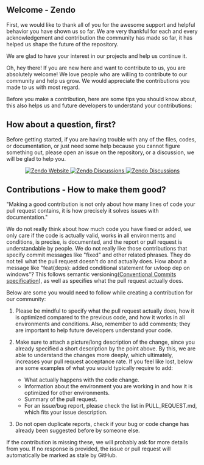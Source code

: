 ## Welcome - Zendo

First, we would like to thank all of you for the awesome support and helpful behavior you have shown us so far. We are very
thankful for each and every acknowledgement and contribution the community has made so far, it has helped us shape the future of
the repository.

We are glad to have your interest in our projects and help us continue it.

Oh, hey there! If you are new here and want to contribute to us, you are absolutely welcome! We love people who are willing to
contribute to our community and help us grow.
We would appreciate the contributions you made to us with most regard.

Before you make a contribution, here are some tips you should know about, this also helps us and future developers to understand
your contributions:

## How about a question, first?

Before getting started, if you are having trouble with any of the files, codes, or documentation, or just need some help because you cannot figure something out, please
open an issue on the repository, or a discussion, we will be glad to help you.

<p align="center">
   <a href="https://zendo.asia/" target="_blank">
     <img src="https://img.shields.io/badge/Zendo-Website?style=flat&logo=github&logoColor=5865f2&label=Website" alt="Zendo Website">
   </a>
   <a href="https://github.com/zendoasia/zendo/discussions" target="_blank">
     <img src="https://img.shields.io/badge/Zendo-Dicussions-white?style=flat&color=%23cb553f&logo=linuxcontainers" alt="Zendo Discussions">
   </a>
   <a href="https://github.com/zendoasia/zendo/issues" target="_blank">
     <img src="https://img.shields.io/badge/Zendo-Issues-white?style=flat&color=%23cb553f&logo=linuxcontainers&logoColor=green" alt="Zendo Discussions">
   </a>
</p>

## Contributions - How to make them good?

"Making a good contribution is not only about how many lines of code your pull request contains, it is how precisely it solves issues with documentation."

We do not really think about how much code you have fixed or added, we only care if the code is actually valid, works in all environments and conditions,
is precise, is documented, and the report or pull request is understandable by people. We do not really like those contributions that specify commit messages like "fixed" and other
related phrases. They do not tell what the pull request doesn't do and actually does. How about a message like "feat(deps): added conditional statement for uvloop dep on windows"?
This follows semantic versioning([Conventional Commits specification](https://www.conventionalcommits.org/en/v1.0.0/)), as well as specifies what the pull request actually does.

Below are some you would need to follow while creating a contribution for our community:

1. Please be mindful to specify what the pull request actually does, how it is optimized compared to the previous code, and how it
   works in all environments and conditions. Also, remember to add comments; they are important to help future developers understand your code.

2. Make sure to attach a picture/long description of the change, since you already specified a short description
   by the point above. By this, we are able to understand the changes more deeply, which ultimately, increases
   your pull request acceptance rate. If you feel like lost, below are some examples of what you would typically require
   to add:

   - What actually happens with the code change.
   - Information about the environment you are working in and how it is optimized for other environments.
   - Summary of the pull request.
   - For an issue/bug report, please check the list in PULL_REQUEST.md, which fits your issue description.

3. Do not open duplicate reports, check if your bug or code change has already been suggested before by someone else.

If the contribution is missing these, we will probably ask for more details from you. If no response is provided, the
issue or pull request will automatically be marked as stale by GitHub.
